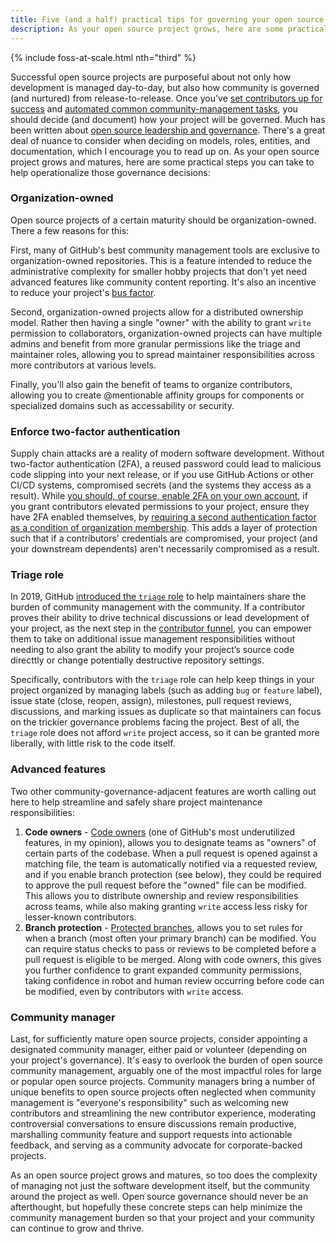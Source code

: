 ```yaml
---
title: Five (and a half) practical tips for governing your open source project
description: As your open source project grows, here are some practical steps you can take to help operationalize common governance decisions.
---
```


{% include foss-at-scale.html nth="third" %}

Successful open source projects are purposeful about not only how development is managed day-to-day, but also how community is governed (and nurtured) from release-to-release. Once you've [set contributors up for success](https://ben.balter.com/2020/05/15/set-open-source-contributors-up-for-success/) and [automated common community-management tasks](https://ben.balter.com/2020/08/10/automate-common-open-source-community-management-tasks/), you should decide (and document) how your project will be governed. Much has been written about [open source leadership and governance](https://opensource.guide/leadership-and-governance/). There's a great deal of nuance to consider when deciding on models, roles, entities, and documentation, which I encourage you to read up on. As your open source project grows and matures, here are some practical steps you can take to help operationalize those governance decisions:

### Organization-owned

Open source projects of a certain maturity should be organization-owned. There a few reasons for this:

First, many of GitHub's best community management tools are exclusive to organization-owned repositories. This is a feature intended to reduce the administrative complexity for smaller hobby projects that don't yet need advanced features like community content reporting. It's also an incentive to reduce your project's [bus factor](https://en.wikipedia.org/wiki/Bus_factor).

Second, organization-owned projects allow for a distributed ownership model. Rather then having a single "owner" with the ability to grant `write` permission to collaborators, organization-owned projects can have multiple admins and benefit from more granular permissions like the triage and maintainer roles, allowing you to spread maintainer responsibilities across more contributors at various levels.

Finally, you'll also gain the benefit of teams to organize contributors, allowing you to create @mentionable affinity groups for components or specialized domains such as accessability or security.

### Enforce two-factor authentication

Supply chain attacks are a reality of modern software development. Without two-factor authentication (2FA), a reused password could lead to malicious code slipping into your next release, or if you use GitHub Actions or other CI/CD systems, compromised secrets (and the systems they access as a result). While [you should, of course, enable 2FA on your own account](https://docs.github.com/en/github/authenticating-to-github/securing-your-account-with-two-factor-authentication-2fa/configuring-two-factor-authentication), if you grant contributors elevated permissions to your project, ensure they have 2FA enabled themselves, by [requiring a second authentication factor as a condition of organization membership](https://docs.github.com/en/organizations/keeping-your-organization-secure/requiring-two-factor-authentication-in-your-organization). This adds a layer of protection such that if a contributors' credentials are compromised, your project (and your downstream dependents) aren't necessarily compromised as a result.

### Triage role

In 2019, GitHub [introduced the `triage` role](https://github.blog/2019-10-03-delegate-responsibilities-with-expanded-repository-permissions/) to help maintainers share the burden of community management with the community. If a contributor proves their ability to drive technical discussions or lead development of your project, as the next step in the [contributor funnel](https://ben.balter.com/2020/05/15/set-open-source-contributors-up-for-success/#1-guide-users-down-the-contributor-funnel), you can empower them to take on additional issue management responsibilities without needing to also grant the ability to modify your project’s source code directtly or change potentially destructive repository settings.

Specifically, contributors with the `triage` role can help keep things in your project organized by managing labels (such as adding `bug` or `feature` label), issue state (close, reopen, assign), milestones, pull request reviews, discussions, and marking issues as duplicate so that maintainers can focus on the trickier governance problems facing the project. Best of all, the `triage` role does not afford `write` project access, so it can be granted more liberally, with little risk to the code itself.

### Advanced features

Two other community-governance-adjacent features are worth calling out here to help streamline and safely share project maintenance responsibilities:

1. **Code owners** - [Code owners](https://docs.github.com/en/github/creating-cloning-and-archiving-repositories/creating-a-repository-on-github/about-code-owners) (one of GitHub's most underutilized features, in my opinion), allows you to designate teams as "owners" of certain parts of the codebase. When a pull request is opened against a matching file, the team is automatically notified via a requested review, and if you enable branch protection (see below), they could be required to approve the pull request before the "owned" file can be modified. This allows you to distribute ownership and review responsibilities across teams, while also making granting `write` access less risky for lesser-known contributors.
2. **Branch protection** - [Protected branches](https://docs.github.com/en/github/administering-a-repository/defining-the-mergeability-of-pull-requests/about-protected-branches), allows you to set rules for when a branch (most often your primary branch) can be modified. You can require status checks to pass or reviews to be completed before a pull request is eligible to be merged. Along with code owners, this gives you further confidence to grant expanded community permissions, taking confidence in robot and human review occurring before code can be modified, even by contributors with `write` access.

### Community manager

Last, for sufficiently mature open source projects, consider appointing a designated community manager, either paid or volunteer (depending on your project's governance). It's easy to overlook the burden of open source community management, arguably one of the most impactful roles for large or popular open source projects. Community managers bring a number of unique benefits to open source projects often neglected when community management is "everyone's responsibility" such as welcoming new contributors and streamlining the new contributor experience, moderating controversial conversations to ensure discussions remain productive, marshalling community feature and support requests into actionable feedback, and serving as a community advocate for corporate-backed projects.

As an open source project grows and matures, so too does the complexity of managing not just the software development itself, but the community around the project as well. Open source governance should never be an afterthought, but hopefully these concrete steps can help minimize the community management burden so that your project and your community can continue to grow and thrive.
